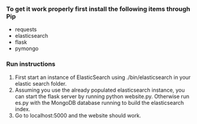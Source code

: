 ### To get it work properly first install the following items through Pip

 - requests
 - elasticsearch
 - flask
 - pymongo

### Run instructions

1. First start an instance of ElasticSearch using ./bin/elasticsearch in your elastic search folder.
2. Assuming you use the already populated elasticsearch instance, you can start the flask server by running python website.py. Otherwise run es.py with the MongoDB database running to build the elasticsearch index.
3. Go to localhost:5000 and the website should work.